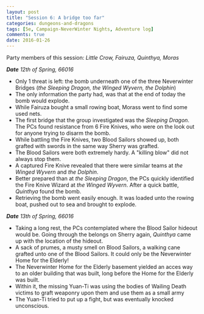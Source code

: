 ```yaml
---
layout: post
title: "Session 6: A bridge too far"
categories: dungeons-and-dragons
tags: [5e, Campaign-NeverWinter Nights, Adventure log]
comments: true
date: 2016-01-26
---
```


Party members of this session: _Little Crow, Fairuza, Quinthya, Moras_

_**Date** 12th of Spring, 66016_

- Only 1 threat is left: the bomb underneath one of the three Neverwinter Bridges (_the Sleeping Dragon, the Winged Wyvern, the Dolphin_)
- The only information the party had, was that at the end of today the bomb would explode.
- While Fairuza bought a small rowing boat, Morass went to find some used nets.
- The first bridge that the group investigated was the _Sleeping Dragon_. The PCs found resistance from 6 Fire Knives, who were on the look out for anyone trying to disarm the bomb.
- While battling the Fire Knives, two Blood Sailors showed up, both grafted with swords in the same way Sherry was grafted.
- The Blood Sailors were both extremely hardy. A "killing blow" did not always stop them.
- A captured Fire Knive revealed that there were similar teams at _the Winged Wyvern_ and _the Dolphin_.
- Better prepared than at _the Sleeping Dragon_, the PCs quickly identified the Fire Knive Wizard at _the Winged Wyvern_. After a quick battle, _Quinthya_ found the bomb.
- Retrieving the bomb went easily enough. It was loaded unto the rowing boat, pushed out to sea and brought to explode.

_**Date** 13th of Spring, 66016_

- Taking a long rest, the PCs contemplated where the Blood Sailor hideout would be. Going through the belongs on Sherry again, _Quinthya_ came up with the location of the hideout.
- A sack of prumes, a musty smell on Blood Sailors, a walking cane grafted unto one of the Blood Sailors. It could only be the Neverwinter Home for the Elderly!
- The Neverwinter Home for the Elderly basement yielded an acces way to an older building that was built, long before the Home for the Elderly was built.
- Within it, the missing Yuan-Ti was using the bodies of Wailing Death victims to graft weaponry upon them and use them as a small army
- The Yuan-Ti tried to put up a fight, but was eventually knocked unconscious.